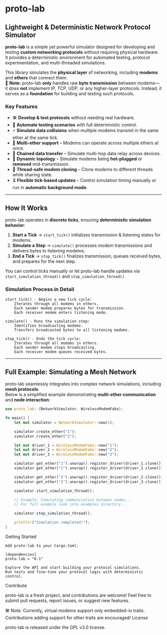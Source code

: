 # proto-lab  
## **Lightweight & Deterministic Network Protocol Simulator**  

**proto-lab** is a simple yet powerful simulator designed for developing and testing **custom networking protocols** without requiring physical hardware. It provides a deterministic environment for automated testing, protocol experimentation, and multi-threaded simulations.  

This library simulates the **physical layer** of networking, including **modems** and **ethers** that connect them.  
📢 **Note:** proto-lab **only** handles raw **byte transmission** between modems—it does **not** implement IP, TCP, UDP, or any higher-layer protocols. Instead, it serves as a **foundation** for building and testing such protocols.  

### **Key Features**  
- 🛠 **Develop & test protocols** without needing real hardware.  
- 🧪 **Automate testing scenarios** with full deterministic control.  
- ⚡ **Simulate data collisions** when multiple modems transmit in the same ether at the same tick.  
- 📡 **Multi-ether support** – Modems can operate across multiple ethers at once.  
- 🔗 **Chained data transfer** – Simulate multi-hop data relay across devices.  
- 🔄 **Dynamic topology** – Simulate modems being **hot-plugged** or **removed** mid-transmission.  
- 🧵 **Thread-safe modem cloning** – Clone modems to different threads while sharing state.  
- ⏳ **Flexible tick-based updates** – Control simulation timing manually or run in **automatic background mode**.  

---

## **How It Works**  
proto-lab operates in **discrete ticks**, ensuring **deterministic simulation behavior**:  

1. **Start a Tick** → `start_tick()` initializes transmission & listening states for modems.  
2. **Simulate a Step** → `simulate()` processes modem transmissions and delivers bytes to listening modems.  
3. **End a Tick** → `stop_tick()` finalizes transmission, queues received bytes, and prepares for the next step.  

You can control ticks manually or let proto-lab handle updates via `start_simulation_thread()` and `stop_simulation_thread()`.  

### **Simulation Process in Detail**  

    start_tick() - Begins a new tick cycle:
        Iterates through all modems in ethers.
        Each sender modem prepares bytes for transmission.
        Each receiver modem enters listening mode.

    simulate() - Runs the simulation step:
        Identifies broadcasting modems.
        Transfers broadcasted bytes to all listening modems.

    stop_tick() - Ends the tick cycle:
        Iterates through all modems in ethers.
        Each sender modem stops broadcasting.
        Each receiver modem queues received bytes.


---

## **Full Example: Simulating a Mesh Network**
proto-lab seamlessly integrates into complex network simulations, including **mesh protocols**.  
Below is a simplified example demonstrating **multi-ether communication** and **node interaction**:

```rust
use proto_lab::{NetworkSimulator, WirelessModemFake};

fn main() {
    let mut simulator = NetworkSimulator::new(1);

    simulator.create_ether("1");
    simulator.create_ether("2");

    let mut driver_1 = WirelessModemFake::new("1");
    let mut driver_2 = WirelessModemFake::new("2");
    let mut driver_3 = WirelessModemFake::new("3");

    simulator.get_ether("1").unwrap().register_driver(driver_1.clone());
    simulator.get_ether("1").unwrap().register_driver(driver_2.clone());

    simulator.get_ether("2").unwrap().register_driver(driver_2.clone());
    simulator.get_ether("2").unwrap().register_driver(driver_3.clone());

    simulator.start_simulation_thread();

    // Example: Simulating communication between nodes...
    // For full example look into examples directory...

    simulator.stop_simulation_thread();

    println!("Simulation completed!");
}
```

Getting Started

    Add proto-lab to your Cargo.toml:

    [dependencies]
    proto-lab = "0.1"

    Explore the API and start building your protocol simulations.
    Run tests and fine-tune your protocol logic with deterministic control.

Contribute

proto-lab is a fresh project, and contributions are welcome! Feel free to submit pull requests, report issues, or suggest new features.

🛠 Note: Currently, virtual modems support only embedded-io traits. Contributions adding support for other traits are encouraged!
License

proto-lab is released under the GPL v3.0 license.
